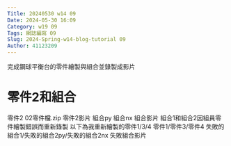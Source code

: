 ```yaml
---
Title: 20240530 w14 09
Date: 2024-05-30 16:09
Category: w19 09
Tags: 網誌編寫 09
Slug: 2024-Spring-w14-blog-tutorial 09
Author: 41123209
---
```


完成鋼球平衡台的零件繪製與組合並錄製成影片




# 零件2和組合
零件2
02零件檔.zip
零件2影片
組合py
組合nx
組合影片
組合1和組合2因組員零件繪製錯誤而重新錄製
以下為我重新繪製的零件1/3/4
零件1/零件3/零件4
失敗的組合1/失敗的組合2py/失敗的組合2nx
失敗組合影片
